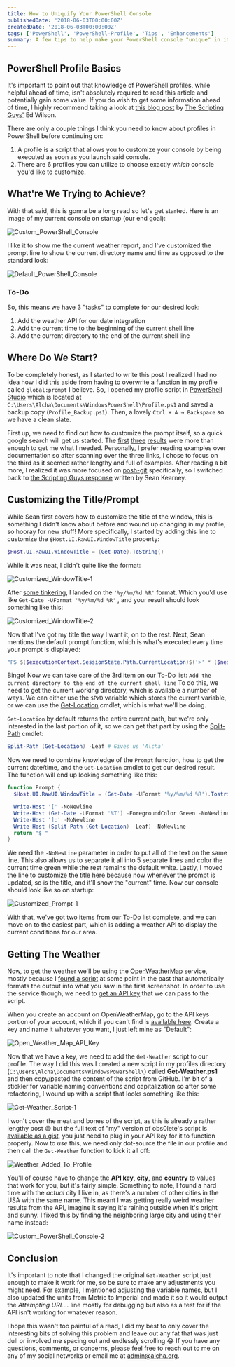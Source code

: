 ```yaml
---
title: How to Uniquify Your PowerShell Console
publishedDate: '2018-06-03T00:00:00Z'
createdDate: '2018-06-03T00:00:00Z'
tags: ['PowerShell', 'PowerShell-Profile', 'Tips', 'Enhancements']
summary: A few tips to help make your PowerShell console "unique" in its own right.
---
```


## PowerShell Profile Basics

It's important to point out that knowledge of PowerShell profiles, while helpful ahead of time, isn't absolutely required to read this article and potentially gain some value. If you do wish to get some information ahead of time, I highly recommend taking a look at [this blog post][0] by [The Scripting Guys'][1] Ed Wilson.

There are only a couple things I think you need to know about profiles in PowerShell before continuing on:

1. A profile is a script that allows you to customize your console by being executed as soon as you launch said console.
2. There are 6 profiles you can utilize to choose exactly _which_ console you'd like to customize.

## What're We Trying to Achieve?

With that said, this is gonna be a long read so let's get started. Here is an image of my current console on startup (our end goal):

![Custom_PowerShell_Console](https://i.imgur.com/ljEMzRv.png)

I like it to show me the current weather report, and I've customized the prompt line to show the current directory name and time as opposed to the standard look:

![Default_PowerShell_Console](https://i.imgur.com/oiReAl8.png)

### To-Do

So, this means we have 3 "tasks" to complete for our desired look:

1. Add the weather API for our date integration
2. Add the current time to the beginning of the current shell line
3. Add the current directory to the end of the current shell line

## Where Do We Start?

To be completely honest, as I started to write this post I realized I had no idea how I did this aside from having to overwrite a function in my profile called `global:prompt` I believe. So, I opened my profile script in [PowerShell Studio][6] which is located at `C:\Users\Alcha\Documents\WindowsPowerShell\Profile.ps1` and saved a backup copy (`Profile_Backup.ps1`). Then, a lovely `Ctrl + A → Backspace` so we have a clean slate.

First up, we need to find out how to customize the prompt itself, so a quick google search will get us started. The [first][2] [three][3] [results][4] were more than enough to get me what I needed. Personally, I prefer reading examples over documentation so after scanning over the three links, I chose to focus on the third as it seemed rather lengthy and full of examples. After reading a bit more, I realized it was more focused on [posh-git][5] specifically, so I switched back to [the Scripting Guys response][3] written by Sean Kearney.

## Customizing the Title/Prompt

While Sean first covers how to customize the title of the window, this is something I didn't know about before and wound up changing in my profile, so hooray for new stuff! More specifically, I started by adding this line to customize the `$Host.UI.RawUI.WindowTitle` property:

```powershell
$Host.UI.RawUI.WindowTitle = (Get-Date).ToString()
```

While it was neat, I didn't quite like the format:

![Customized_WindowTitle-1](https://i.imgur.com/wmQGfxg.png)

After [some tinkering][7], I landed on the `'%y/%m/%d %R'` format. Which you'd use like `Get-Date -UFormat '%y/%m/%d %R'` , and your result should look something like this:

![Customized_WindowTitle-2](https://i.imgur.com/a9fQMeH.png)

Now that I've got my title the way I want it, on to the rest. Next, Sean mentions the default prompt function, which is what's executed every time your prompt is displayed:

```powershell
"PS $($executionContext.SessionState.Path.CurrentLocation)$('>' * ($nestedPromptLevel + 1)) "
```

Bingo! Now we can take care of the 3rd item on our To-Do list: `Add the current directory to the end of the current shell line` To do this, we need to get the current working directory, which is available a number of ways. We can either use the `$PWD` variable which stores the current variable, or we can use the [Get-Location][8] cmdlet, which is what we'll be doing.

`Get-Location` by default returns the entire current path, but we're only interested in the last portion of it, so we can get that part by using the [Split-Path][9] cmdlet:

```powershell
Split-Path (Get-Location) -Leaf	# Gives us 'Alcha'
```

Now we need to combine knowledge of the `Prompt` function, how to get the current date/time, and the `Get-Location` cmdlet to get our desired result. The function will end up looking something like this:

```powershell
function Prompt {
  $Host.UI.RawUI.WindowTitle = (Get-Date -UFormat '%y/%m/%d %R').Tostring()

  Write-Host '[' -NoNewline
  Write-Host (Get-Date -UFormat '%T') -ForegroundColor Green -NoNewline
  Write-Host ']:' -NoNewline
  Write-Host (Split-Path (Get-Location) -Leaf) -NoNewline
  return "$ "
}
```

We need the `-NoNewLine` parameter in order to put all of the text on the same line. This also allows us to separate it all into 5 separate lines and color the current time green while the rest remains the default white. Lastly, I moved the line to customize the title here because now whenever the prompt is updated, so is the title, and it'll show the "current" time. Now our console should look like so on startup:

![Customized_Prompt-1](https://i.imgur.com/irOTbHA.png)

With that, we've got two items from our To-Do list complete, and we can move on to the easiest part, which is adding a weather API to display the current conditions for our area.

## Getting The Weather

Now, to get the weather we'll be using the [OpenWeatherMap][10] service, mostly because I [found a script][12] at some point in the past that automatically formats the output into what you saw in the first screenshot. In order to use the service though, we need to [get an API key][11] that we can pass to the script.

When you create an account on OpenWeatherMap, go to the API keys portion of your account, which if you can't find is [available here][13]. Create a key and name it whatever you want, I just left mine as "Default":

![Open_Weather_Map_API_Key](https://i.imgur.com/RReC8Y9.png)

Now that we have a key, we need to add the `Get-Weather` script to our profile. The way I did this was I created a new script in my profiles directory (`C:\Users\Alcha\Documents\WindowsPowerShell\`) called **Get-Weather.ps1** and then copy/pasted the content of the script from GitHub. I'm bit of a stickler for variable naming conventions and capitalization so after some refactoring, I wound up with a script that looks something like this:

![Get-Weather_Script-1](https://i.imgur.com/heE3AmH.png)

I won't cover the meat and bones of the script, as this is already a rather lengthy post 😅 but the full text of "my" version of obs0lete's script is [available as a gist][14], you just need to plug in your API key for it to function properly. Now to _use_ this, we need only dot-source the file in our profile and then call the `Get-Weather` function to kick it all off:

![Weather_Added_To_Profile](https://i.imgur.com/CpEy6aU.png)

You'll of course have to change the **API key**, **city**, and **country** to values that work for you, but it's fairly simple. Something to note, I found a hard time with the _actual_ city I live in, as there's a number of other cities in the USA with the same name. This meant I was getting really weird weather results from the API, imagine it saying it's raining outside when it's bright and sunny. I fixed this by finding the neighboring large city and using their name instead:

![Custom_PowerShell_Console-2](https://i.imgur.com/i3qpiCi.png)

## Conclusion

It's important to note that I changed the original `Get-Weather` script just enough to make it work for me, so be sure to make any adjustments you might need. For example, I mentioned adjusting the variable names, but I also updated the units from Metric to Imperial and made it so it would output the _Attempting URL..._ line mostly for debugging but also as a test for if the API isn't working for whatever reason.

I hope this wasn't too painful of a read, I did my best to only cover the interesting bits of solving this problem and leave out any fat that was just dull or involved me spacing out and endlessly scrolling 😂 If you have any questions, comments, or concerns, please feel free to reach out to me on any of my social networks or email me at admin@alcha.org.

[0]: https://blogs.technet.microsoft.com/heyscriptingguy/2012/05/21/understanding-the-six-powershell-profiles/
[1]: https://social.technet.microsoft.com/profile/The+Scripting+Guys
[2]: https://docs.microsoft.com/en-us/powershell/module/microsoft.powershell.core/about/about_prompts?view=powershell-6
[3]: https://blogs.technet.microsoft.com/heyscriptingguy/2016/01/03/weekend-scripter-customize-powershell-title-and-prompt/
[4]: https://github.com/dahlbyk/posh-git/wiki/Customizing-Your-PowerShell-Prompt
[5]: https://github.com/dahlbyk/posh-git/
[6]: https://www.sapien.com/software/powershell_studio
[7]: https://docs.microsoft.com/en-us/powershell/module/microsoft.powershell.utility/get-date?view=powershell-6#examples
[8]: https://docs.microsoft.com/en-us/powershell/module/microsoft.powershell.management/get-location?view=powershell-6
[9]: https://docs.microsoft.com/en-us/powershell/module/Microsoft.PowerShell.Management/Split-Path?view=powershell-6
[10]: https://openweathermap.org/
[11]: https://openweathermap.org/appid
[12]: https://github.com/obs0lete/Scripts/blob/master/Get-Weather.ps1
[13]: https://home.openweathermap.org/api_keys
[14]: https://gist.github.com/4lch4/9c265b5ebbae04704ee56b6c32201305
